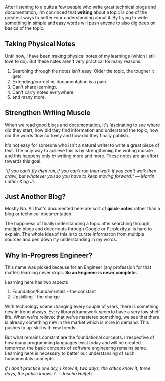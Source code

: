 <!-- markdownlint-disable MD041-->

After listening to a quite a few people who write great technical blogs and documentation,
I'm convinced that **writing** about a topic is one of the greatest ways to better your understanding about it.
By trying to write something in simple and easy words will push anyone to also dig deep on basics of the topic.

## Taking Physical Notes

Until now, I have been making physical notes of my learnings (which I still love to do).
But these notes aren't very practical for many reasons.

1. Searching through the notes isn't easy. Older the topic, the tougher it gets.
2. Extending/correcting documentation is a pain.
3. Can't share learnings.
4. Can't carry notes everywhere.
5. and many more.

## Strengthen Writing Muscle

When we read good blogs and documentation, it's fascinating to see where did they start, how did they find information
and understand the topic, how did the words flow so freely and how did they finally publish.

It's not easy for someone who isn't a natural writer to write a great piece of text.
The only way to achieve this is by strengthening the writing muscle and this happens only by writing more and more.
These notes are an effort towards this goal.

_“If you can't fly then run, if you can't run then walk, if you can't walk then crawl,
but whatever you do you have to keep moving forward.”
― Martin Luther King Jr._

## Just Another Blog?

Mostly No. All that's documented here are sort of **quick-notes** rather than a blog or technical documentation.

The happiness of finally understanding a topic after searching through multiple blogs and documents through
Google or Perplexity.ai is hard to explain. The whole idea of this is to curate information from multiple sources and
pen down my understanding in my words.

## Why In-Progress Engineer?

This name was picked because for an Engineer (any profession for that matter) learning never stops.
**So an Engineer is never complete.**

Learning here has two aspects

1. Foundation/Fundamentals - the constant
2. Upskilling - the change

With technology scene changing every couple of years, there is something new in trend always.
Every library/framework seem to have a very low shelf life. When we're relieved that we've mastered something,
we see that there is already something new in the market which is more in demand. This pushes to up-skill with new trends.

But what remains constant are the foundational concepts. Irrespective of how many programming languages exist today and
will be created tomorrow, the basic concepts of software engineering remains same.
Learning here is necessary to better our understanding of such fundamentals concepts.

<!-- markdownlint-disable-next-line MD036-->

_If I don't practice one day, I know it; two days, the critics know it; three days, the public knows it. - Jascha Heifetz_

<!-- markdownlint-disable-next-line MD036-->

<!-- markdownlint-enable MD041-->
